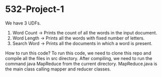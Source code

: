 # 532-Project-1
We have 3 UDFs. 
 1. Word Count -> Prints the count of all the words in the input document. 
 2. Word Length -> Prints all the words with fixed number of letters.
 3. Search Word -> Prints all the documents in which a word is present.
 
 How to run this code?
      To run this code, we need to clone this repo and compile all the files in src directory. After compiling, we need to run the command java MapReduce from the current directory. MapReduce.java is the main class calling mapper and reducer classes.
      
